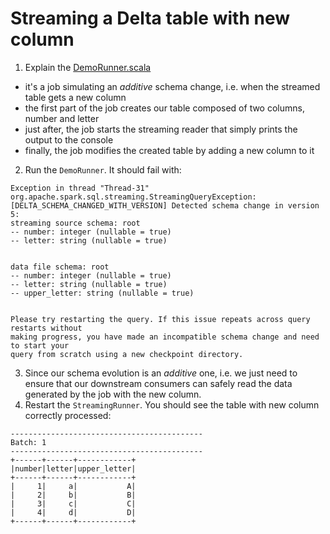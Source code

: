 # Streaming a Delta table with new column
1. Explain the [DemoRunner.scala](DemoRunner.scala)
* it's a job simulating an _additive_ schema change, i.e. when the streamed table gets a new column
* the first part of the job creates our table composed of two columns, number and letter
* just after, the job starts the streaming reader that simply prints the output to the console
* finally, the job modifies the created table by adding a new column to it
2. Run the `DemoRunner`. It should fail with:
```
Exception in thread "Thread-31" org.apache.spark.sql.streaming.StreamingQueryException: 
[DELTA_SCHEMA_CHANGED_WITH_VERSION] Detected schema change in version 5:
streaming source schema: root
-- number: integer (nullable = true)
-- letter: string (nullable = true)


data file schema: root
-- number: integer (nullable = true)
-- letter: string (nullable = true)
-- upper_letter: string (nullable = true)


Please try restarting the query. If this issue repeats across query restarts without
making progress, you have made an incompatible schema change and need to start your
query from scratch using a new checkpoint directory.
```

3. Since our schema evolution is an _additive_ one, i.e. we just need to ensure that our downstream
consumers can safely read the data generated by the job with the new column. 
4. Restart the `StreamingRunner`. You should see the table with new column correctly processed:
```
-------------------------------------------
Batch: 1
-------------------------------------------
+------+------+------------+
|number|letter|upper_letter|
+------+------+------------+
|     1|     a|           A|
|     2|     b|           B|
|     3|     c|           C|
|     4|     d|           D|
+------+------+------------+
```